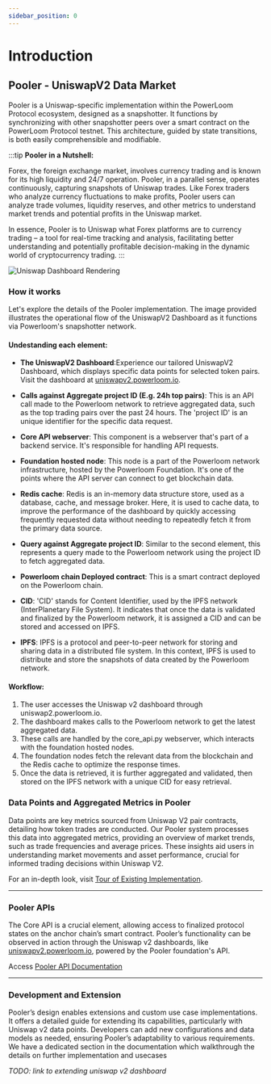```yaml
---
sidebar_position: 0
---
```


# Introduction

## Pooler - UniswapV2 Data Market

Pooler is a Uniswap-specific implementation within the PowerLoom Protocol ecosystem, designed as a snapshotter. It functions by synchronizing with other snapshotter peers over a smart contract on the PowerLoom Protocol testnet. This architecture, guided by state transitions, is both easily comprehensible and modifiable.

:::tip
**Pooler in a Nutshell:**

Forex, the foreign exchange market, involves currency trading and is known for its high liquidity and 24/7 operation. Pooler, in a parallel sense, operates continuously, capturing snapshots of Uniswap trades. Like Forex traders who analyze currency fluctuations to make profits, Pooler users can analyze trade volumes, liquidity reserves, and other metrics to understand market trends and potential profits in the Uniswap market.

In essence, Pooler is to Uniswap what Forex platforms are to currency trading – a tool for real-time tracking and analysis, facilitating better understanding and potentially profitable decision-making in the dynamic world of cryptocurrency trading.
:::

![Uniswap Dashboard Rendering](/images/dashboard-rendering.png)

### How it works
Let's explore the details of the Pooler implementation. The image provided illustrates the operational flow of the UniswapV2 Dashboard as it functions via Powerloom's snapshotter network.

#### Undestanding each element:

- **The UniswapV2 Dashboard**:Experience our tailored UniswapV2 Dashboard, which displays specific data points for selected token pairs. Visit the dashboard at [uniswapv2.powerloom.io](https://uniswapv2.powerloom.io).

- **Calls against Aggregate project ID (E.g. 24h top pairs)**: This is an API call made to the Powerloom network to retrieve aggregated data, such as the top trading pairs over the past 24 hours. The 'project ID' is an unique identifier for the specific data request.

- **Core API webserver**: This component is a webserver that's part of a backend service. It's responsible for handling API requests.

- **Foundation hosted node**: This node is a part of the Powerloom network infrastructure, hosted by the Powerloom Foundation. It's one of the points where the API server can connect to get blockchain data.

- **Redis cache**: Redis is an in-memory data structure store, used as a database, cache, and message broker. Here, it is used to cache data, to improve the performance of the dashboard by quickly accessing frequently requested data without needing to repeatedly fetch it from the primary data source.

- **Query against Aggregate project ID**: Similar to the second element, this represents a query made to the Powerloom network using the project ID to fetch aggregated data.

- **Powerloom chain Deployed contract**: This is a smart contract deployed on the Powerloom chain.
  
- **CID**: 'CID' stands for Content Identifier, used by the IPFS network (InterPlanetary File System). It indicates that once the data is validated and finalized by the Powerloom network, it is assigned a CID and can be stored and accessed on IPFS.

- **IPFS**: IPFS is a protocol and peer-to-peer network for storing and sharing data in a distributed file system. In this context, IPFS is used to distribute and store the snapshots of data created by the Powerloom network.

#### Workflow: 
1. The user accesses the Uniswap v2 dashboard through uniswap2.powerloom.io.
2. The dashboard makes calls to the Powerloom network to get the latest aggregated data.
3. These calls are handled by the core_api.py webserver, which interacts with the foundation hosted nodes.
4. The foundation nodes fetch the relevant data from the blockchain and the Redis cache to optimize the response times.
5. Once the data is retrieved, it is further aggregated and validated, then stored on the IPFS network with a unique CID for easy retrieval.



### Data Points and Aggregated Metrics in Pooler

Data points are key metrics sourced from Uniswap V2 pair contracts, detailing how token trades are conducted. Our Pooler system processes this data into aggregated metrics, providing an overview of market trends, such as trade frequencies and average prices. These insights aid users in understanding market movements and asset performance, crucial for informed trading decisions within Uniswap V2.

 For an in-depth look, visit [Tour of Existing Implementation](../UniswapV2%20Dashboard/Tour%20of%20the%20existing%20implementation/index.md).


---
### Pooler APIs

The Core API is a crucial element, allowing access to finalized protocol states on the anchor chain’s smart contract. Pooler’s functionality can be observed in action through the Uniswap v2 dashboards, like [uniswapv2.powerloom.io](https://uniswapv2.powerloom.io/), powered by the Pooler foundation's API. 

Access [Pooler API Documentation](../Pooler-API-Docs/)

---

### Development and Extension

Pooler’s design enables extensions and custom use case implementations. It offers a detailed guide for extending its capabilities, particularly with Uniswap v2 data points. Developers can add new configurations and data models as needed, ensuring Pooler’s adaptability to various requirements. We have a dedicated section in the documentation which walkthrough the details on further implementation and usecases

_TODO: link to extending uniswap v2 dashboard_
